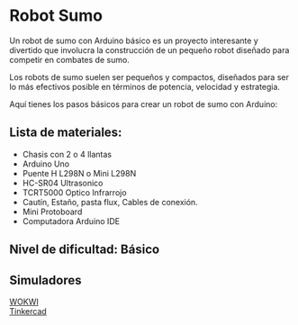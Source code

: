 <div><h1>Robot Sumo</h1>
<p>Un robot de sumo con Arduino básico es un proyecto interesante y divertido que involucra la construcción de un pequeño robot diseñado para competir en combates de sumo.</p>
<p>Los robots de sumo suelen ser pequeños y compactos,
diseñados para ser lo más efectivos posible en términos de potencia,
velocidad y estrategia.</p>
<p>Aquí tienes los pasos básicos para crear un robot de sumo con Arduino:</p></div>

<h2> Lista de materiales:</h2>
<ul>
  <li>Chasis con 2 o 4 llantas </li>
  <li>Arduino Uno</li>
  <li>Puente H L298N o Mini L298N</li>
  <li>HC-SR04 Ultrasonico</li>
  <li>TCRT5000 Optico Infrarrojo</li>
  <li>Cautín, Estaño, pasta flux, Cables de conexión.</li>
  <li>Mini Protoboard</li>
  <li>Computadora Arduino IDE</li>
</ul>

<h2>Nivel de dificultad: Básico</h2>
<h2> Simuladores </h2>
<A HREF="https://wokwi.com/">WOKWI</A> <br>
<A HREF="https://www.tinkercad.com/">Tinkercad</A> 